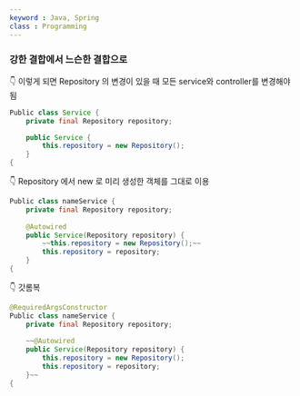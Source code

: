 ```yaml
---
keyword : Java, Spring
class : Programming
---
```



### 강한 결합에서 느슨한 결합으로

👇 이렇게 되면 Repository 의 변경이 있을 때 모든 service와 controller를 변경해야 됨

```java
Public class Service {
	private final Repository repository;

	public Service {
		this.repository = new Repository();
	}
{
```

👇 Repository 에서 new 로 미리 생성한 객체를 그대로 이용

```java
Public class nameService {
	private final Repository repository;
	
	@Autowired
	public Service(Repository repository) {
		~~this.repository = new Repository();~~
		this.repository = repository;
	}
{
```

👇 갓롬복

```java
@RequiredArgsConstructor
Public class nameService {
	private final Repository repository;
	
	~~@Autowired
	public Service(Repository repository) {
		this.repository = new Repository();
		this.repository = repository;
	}~~
{
```